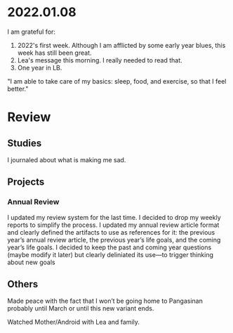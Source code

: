 # 2022.01.08

I am grateful for:

1. 2022's first week. Although I am afflicted by some early year blues, this week has still been great.
2. Lea's message this morning. I really needed to read that.
3. One year in LB.

"I am able to take care of my basics: sleep, food, and exercise, so that I feel better."

# Review

## Studies

I journaled about what is making me sad.

## Projects

### Annual Review

I updated my review system for the last time. I decided to drop my weekly reports to simplify the process. I updated my annual review article format and clearly defined the artifacts to use as references for it: the previous year’s annual review article, the previous year’s life goals, and the coming year’s life goals. I decided to keep the past and coming year questions (maybe modify it later) but clearly deliniated its use—to trigger thinking about new goals

## Others

Made peace with the fact that I won’t be going home to Pangasinan probably until March or until this new variant ends.

Watched Mother/Android with Lea and family.

